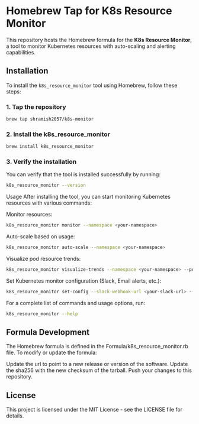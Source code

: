 # Homebrew Tap for K8s Resource Monitor

This repository hosts the Homebrew formula for the **K8s Resource Monitor**, a tool to monitor Kubernetes resources with auto-scaling and alerting capabilities.

## Installation

To install the `k8s_resource_monitor` tool using Homebrew, follow these steps:

### 1. Tap the repository

```bash
brew tap shramish2057/k8s-monitor
```

### 2. Install the k8s_resource_monitor
```bash
brew install k8s_resource_monitor
```

### 3. Verify the installation
You can verify that the tool is installed successfully by running:

```bash
k8s_resource_monitor --version
```
Usage
After installing the tool, you can start monitoring Kubernetes resources with various commands:

Monitor resources:

```bash
k8s_resource_monitor monitor --namespace <your-namespace>
```

Auto-scale based on usage:

```bash
k8s_resource_monitor auto-scale --namespace <your-namespace>
```

Visualize pod resource trends:

```bash
k8s_resource_monitor visualize-trends --namespace <your-namespace> --pod-name <your-pod-name> --duration <minutes>
```
Set Kubernetes monitor configuration (Slack, Email alerts, etc.):

```bash
k8s_resource_monitor set-config --slack-webhook-url <your-slack-url> --email-host <your-email-host> ...
```
For a complete list of commands and usage options, run:

```bash
k8s_resource_monitor --help
```

## Formula Development
The Homebrew formula is defined in the Formula/k8s_resource_monitor.rb file. To modify or update the formula:

Update the url to point to a new release or version of the software.
Update the sha256 with the new checksum of the tarball.
Push your changes to this repository.

## License
This project is licensed under the MIT License - see the LICENSE file for details.